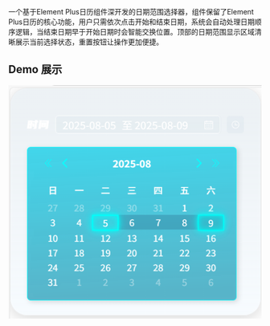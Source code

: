 一个基于Element Plus日历组件深开发的日期范围选择器，组件保留了Element Plus日历的核心功能，用户只需依次点击开始和结束日期，系统会自动处理日期顺序逻辑，当结束日期早于开始日期时会智能交换位置。顶部的日期范围显示区域清晰展示当前选择状态，重置按钮让操作更加便捷。
## Demo 展示
![](https://github.com/Qing-hr/Calendar/raw/main/images/example.png)
